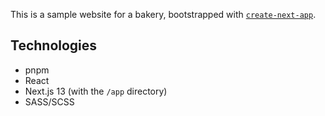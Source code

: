 This is a sample website for a bakery, bootstrapped with [`create-next-app`](https://github.com/vercel/next.js/tree/canary/packages/create-next-app).

## Technologies

- pnpm
- React
- Next.js 13 (with the `/app` directory)
- SASS/SCSS
